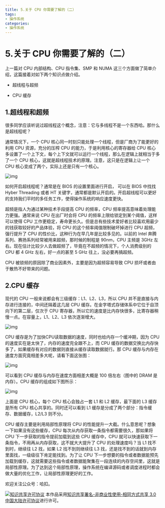 ```yaml
---
title: 5.关于 CPU 你需要了解的（二）
tags: 
- 操作系统
categories:
- 操作系统
---
```


# 5.关于 CPU 你需要了解的（二）

上一篇对 CPU 内部结构、CPU 指令集、SMP 和 NUMA 这三个方面做了简单介绍，这篇接着对如下两个知识点做介绍。

- 超线程与超频

- CPU 缓存


## 1.超线程和超频

很多同学应该听说过超线程这个概念，注意：它与多线程不是一个东西哈。那什么是超线程呢？

通常情况下，一个 CPU 核心同一时刻只能处理一个线程，但是厂商为了能更好的利用 CPU 资源，充分的压榨 CPU 的能力，于是利用核心的寄存器给 CPU 核心多设置了一个上下文，每个上下文就可以运行一个线程，那么在逻辑上就相当于多了一个 CPU 核心，这就是超线程技术的原理。注意，这只是在逻辑上让一个 CPU 核心变成了两个，实际上还是只有一个核心。

![img](https://i.loli.net/2021/03/12/rgwbjdLqWeD6lm1.png)

如何开启超线程呢？通常是在 BIOS 的设置里面进行开启， 可以在 BIOS 中找找 Hyber Threading 或者 HT 关键字，通常都是默认开启的。开启超线程可以更好的支持我们平时的多任务工作，使得操作系统的响应速度更快。

超频是指人为通过某种技术手段提高 CPU 的频率，CPU 频率提高意味着处理能力更强。通常来说 CPU 在出厂时会将 CPU 的频率上限给锁定到某个阈值，这样可以使得 CPU 工作更稳定，寿命更长久。但是总有些技术爱好者比较喜欢用最少的钱获取较好的产品体验，将 CPU 的这个频率阈值限制破坏掉进行 CPU 超频，强行提升了 CPU 的性价比，这种行为在早几年是比较多见的。以前的 Intel 奔腾系列、赛扬系列经常被用来超频，那时候的制程是 90nm，CPU 主频是 3GHz 左右。现在估计比较少人去做超频了，毕竟在不超频的情况下，个人消费级别的 CPU 都 4 GHz 左右，好一点的甚至 5 GHz 往上，没必要再搞超频。

CPU 被锁频的原因除了商业因素外，主要是因为超频容易导致 CPU 损坏或者由于散热不好带来的问题。

## 2.CPU 缓存

现代的 CPU 一般来说都会有三级缓存：L1、L2、L3，所以 CPU 并不是直接与内存进行连接的，中间还隔着这几层 CPU 缓存。在金字塔式存储体系中它位于自顶向下的第二层，仅次于 CPU 寄存器，所以它的速度是比内存快很多，比寄存器稍慢一点。在容量上，L1、L2、L3 依次逐渐增大。

![img](https://i.loli.net/2021/03/12/hUC954BtrSoLaDV.png)

CPU 缓存是为了加快CPU读取数据的速度，同时也给内存一个缓冲期，因为 CPU 的速度实在是太快了，内存的速度完全跟不上，而 CPU 缓存的数据交换比内存快多了，如果缓存有对应的数据则直接从缓存读取数据就行。那 CPU 缓存与内存在速度方面究竟相差多大呢，请看下面这张图：

![img](https://i.loli.net/2021/03/12/c6kr1N9ETmwvSCU.jpg)

可以看到 CPU 缓存与内存在速度方面相差大概是 100 倍左右（图中的 DRAM 是内存）。CPU 缓存的组成如下图所示：

![img](https://i.loli.net/2021/03/12/8AXrMoqY1HxD6Qz.png)

上面是 CPU 核心，每个 CPU 核心会独占一套 L1 和 L2 缓存，最下面的 L3 缓存是所有 CPU 核心共享的。同时还可以看到 L1 缓存是分成了两个部分：指令缓存、数据缓存，L2/L3 则不分。

CPU 缓存主要是利用局部性原理将 CPU 的性能提升一大截。什么意思呢？想象一下如果没有这些缓存，CPU 每次从内存获取一条指令都需要很久，那如果将 CPU 下一步获取的指令提前加载到这些 CPU 缓存中，CPU 就可以快速获取下一条指令，不用再从内存获取，这不就大大提升了 CPU 的处理速度吗？当 L1 找不到时，继续往 L2 找，如果 L2 找不到则继续往 L3 找，还是找不到的话就到内存里面找，一级级往下肯定能找到。为了让 CPU 下一步想要的指令或者数据能预先加载到缓存，这就需要这些指令或者数据能聚集在一段连续的内存空间里，这就是局部性原理。为了达到这个局部性原理，操作系统在编译源码或者调度进程时都会做大量的优化工作，让局部性原理更好的工作。



欢迎关注公众号：哈扣。



<a rel="license" href="http://creativecommons.org/licenses/by-nc-sa/3.0/cn/"><img alt="知识共享许可协议" style="border-width:0" src="https://i.creativecommons.org/l/by-nc-sa/3.0/cn/80x15.png" /></a> 本作品采用<a rel="license" href="http://creativecommons.org/licenses/by-nc-sa/3.0/cn/">知识共享署名-非商业性使用-相同方式共享 3.0 中国大陆许可协议</a>进行许可。